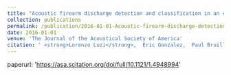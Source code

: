```yaml
---
title: "Acoustic firearm discharge detection and classification in an enclosed environment"
collection: publications
permalink: /publication/2016-01-01-Acoustic-firearm-discharge-detection-and-classification-in-an-enclosed-environment
date: 2016-01-01
venue: 'The Journal of the Acoustical Society of America'
citation: ' <strong>Lorenzo Luzi</strong>,  Eric Gonzalez,  Paul Bruillard,  Matthew Prowant,  James Skorpik,  Michael Hughes,  Scott Child,  Duane Kist,  John McCarthy, <a href="https://asa.scitation.org/doi/full/10.1121/1.4948994">Acoustic firearm discharge detection and classification in an enclosed environment</a>. The Journal of the Acoustical Society of America, 2016.'
---
```

paperurl: 'https://asa.scitation.org/doi/full/10.1121/1.4948994'